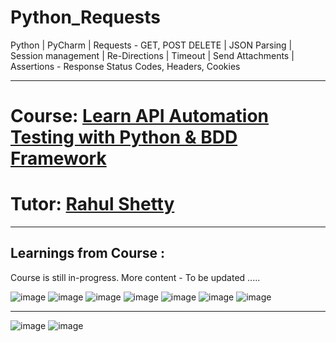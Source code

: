 # Python_Requests
Python | PyCharm | Requests - GET, POST DELETE | JSON Parsing | Session management | Re-Directions | Timeout | Send Attachments | Assertions - Response Status Codes, Headers, Cookies

------------------------------------------------------------------------------------------------------------------------
# Course: <a href="https://www.udemy.com/course/python-sdet-rest-api-automation/">Learn API Automation Testing with Python & BDD Framework </a>

# Tutor: <a href="https://www.udemy.com/user/rahul445/">Rahul Shetty</a>
------------------------------------------------------------------------------------------------------------------------
Learnings from Course : 
------------------------------------------------------------------------------------------------------------------------

Course is still in-progress.
More content - To be updated .....

![image](https://user-images.githubusercontent.com/26399692/167945228-a46beeb4-8b33-4dd5-8f81-85470dc69d78.png)
![image](https://user-images.githubusercontent.com/26399692/167945356-83b74219-f752-40b4-ab7e-e396ba2414fb.png)
![image](https://user-images.githubusercontent.com/26399692/167945427-f8160689-a77b-45f3-9827-2b4a9114fc67.png)
![image](https://user-images.githubusercontent.com/26399692/167945532-acb72196-9287-46c0-a195-d5b8d5937792.png)
![image](https://user-images.githubusercontent.com/26399692/167945580-3bbe24d8-5abc-428a-9f7f-d356bbd3f962.png)
![image](https://user-images.githubusercontent.com/26399692/167945612-ecf6cdc0-1f37-426e-bde9-6fe349f3dd9c.png)
![image](https://user-images.githubusercontent.com/26399692/167945696-4244573b-ab66-46d7-bbd8-93065656f470.png)


------------------------------------------------------------------------------------------------------------------------

![image](https://user-images.githubusercontent.com/26399692/167945762-d44d4803-7170-439a-81d0-d77b40bd5045.png)
![image](https://user-images.githubusercontent.com/26399692/167945803-f3d3166b-d468-40ed-b620-46e198890c05.png)
